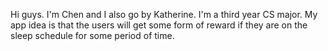 Hi guys. I'm Chen and I also go by Katherine. I'm a third year CS major.
My app idea is that the users will get some form of reward if they are on the sleep schedule for some period of time.
